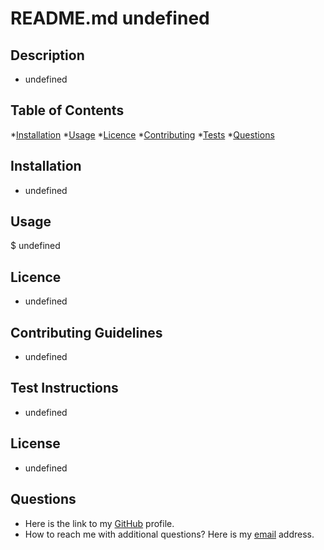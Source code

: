 
  # README.md undefined
  ## Description
  * undefined
  ## Table of Contents
  *[Installation](#installation)
  *[Usage](#usage)
  *[Licence](#licence)
  *[Contributing](#contributing)
  *[Tests](#tests)
  *[Questions](#questions)
  ## Installation
  * undefined
  ## Usage
  $ undefined
  ## Licence
  * undefined
  ## Contributing Guidelines
  * undefined
  ## Test Instructions
  * undefined
  ## License
  * undefined
  ## Questions
  * Here is the link to my [GitHub](https://github.com/undefined) profile.
  * How to reach me with additional questions? Here is my [email](undefined) address.

